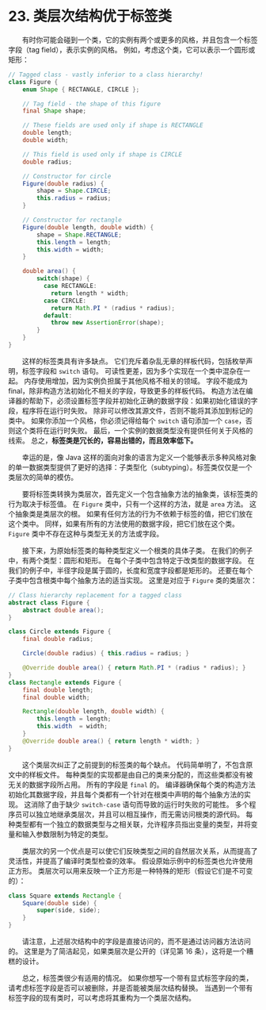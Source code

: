 # 23. 类层次结构优于标签类

　　有时你可能会碰到一个类，它的实例有两个或更多的风格，并且包含一个标签字段（tag field），表示实例的风格。 例如，考虑这个类，它可以表示一个圆形或矩形：

```java
// Tagged class - vastly inferior to a class hierarchy!
class Figure {
    enum Shape { RECTANGLE, CIRCLE };

    // Tag field - the shape of this figure
    final Shape shape;

    // These fields are used only if shape is RECTANGLE
    double length;
    double width;

    // This field is used only if shape is CIRCLE
    double radius;

    // Constructor for circle
    Figure(double radius) {
        shape = Shape.CIRCLE;
        this.radius = radius;
    }

    // Constructor for rectangle
    Figure(double length, double width) {
        shape = Shape.RECTANGLE;
        this.length = length;
        this.width = width;
    }

    double area() {
        switch(shape) {
          case RECTANGLE:
            return length * width;
          case CIRCLE:
            return Math.PI * (radius * radius);
          default:
            throw new AssertionError(shape);
        }
    }
}
```

　　这样的标签类具有许多缺点。 它们充斥着杂乱无章的样板代码，包括枚举声明，标签字段和 `switch` 语句。 可读性更差，因为多个实现在一个类中混杂在一起。 内存使用增加，因为实例负担属于其他风格不相关的领域。 字段不能成为 final，除非构造方法初始化不相关的字段，导致更多的样板代码。 构造方法在编译器的帮助下，必须设置标签字段并初始化正确的数据字段：如果初始化错误的字段，程序将在运行时失败。 除非可以修改其源文件，否则不能将其添加到标记的类中。 如果你添加一个风格，你必须记得给每个 `switch` 语句添加一个 `case`，否则这个类将在运行时失败。 最后，一个实例的数据类型没有提供任何关于风格的线索。 总之，**标签类是冗长的，容易出错的，而且效率低下。**

　　幸运的是，像 Java 这样的面向对象的语言为定义一个能够表示多种风格对象的单一数据类型提供了更好的选择：子类型化（subtyping）。标签类仅仅是一个类层次的简单的模仿。

　　要将标签类转换为类层次，首先定义一个包含抽象方法的抽象类，该标签类的行为取决于标签值。 在 `Figure` 类中，只有一个这样的方法，就是 `area` 方法。 这个抽象类是类层次的根。 如果有任何方法的行为不依赖于标签的值，把它们放在这个类中。 同样，如果有所有的方法使用的数据字段，把它们放在这个类。`Figure` 类中不存在这种与类型无关的方法或字段。

　　接下来，为原始标签类的每种类型定义一个根类的具体子类。 在我们的例子中，有两个类型：圆形和矩形。 在每个子类中包含特定于改类型的数据字段。 在我们的例子中，半径字段是属于圆的，长度和宽度字段都是矩形的。 还要在每个子类中包含根类中每个抽象方法的适当实现。 这里是对应于 `Figure` 类的类层次：

```java
// Class hierarchy replacement for a tagged class
abstract class Figure {
    abstract double area();
}

class Circle extends Figure {
    final double radius;

    Circle(double radius) { this.radius = radius; }

    @Override double area() { return Math.PI * (radius * radius); }
}
class Rectangle extends Figure {
    final double length;
    final double width;

    Rectangle(double length, double width) {
        this.length = length;
        this.width  = width;
    }
    @Override double area() { return length * width; }
}
```

　　这个类层次纠正了之前提到的标签类的每个缺点。 代码简单明了，不包含原文中的样板文件。 每种类型的实现都是由自己的类来分配的，而这些类都没有被无关的数据字段所占用。 所有的字段是 `final` 的。 编译器确保每个类的构造方法初始化其数据字段，并且每个类都有一个针对在根类中声明的每个抽象方法的实现。 这消除了由于缺少 `switch-case` 语句而导致的运行时失败的可能性。 多个程序员可以独立地继承类层次，并且可以相互操作，而无需访问根类的源代码。 每种类型都有一个独立的数据类型与之相关联，允许程序员指出变量的类型，并将变量和输入参数限制为特定的类型。

　　类层次的另一个优点是可以使它们反映类型之间的自然层次关系，从而提高了灵活性，并提高了编译时类型检查的效率。 假设原始示例中的标签类也允许使用正方形。 类层次可以用来反映一个正方形是一种特殊的矩形（假设它们是不可变的）：

```java
class Square extends Rectangle {
    Square(double side) {
        super(side, side);
    }
}
```
　　请注意，上述层次结构中的字段是直接访问的，而不是通过访问器方法访问的。 这里是为了简洁起见，如果类层次是公开的（详见第 16 条），这将是一个糟糕的设计。

　　总之，标签类很少有适用的情况。 如果你想写一个带有显式标签字段的类，请考虑标签字段是否可以被删除，并是否能被类层次结构替换。 当遇到一个带有标签字段的现有类时，可以考虑将其重构为一个类层次结构。



